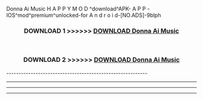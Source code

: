  Donna Ai Music  H A P P Y M O D ^download^APK- A P P -IOS^mod^premium^unlocked-for A n d r o i d-[NO.ADS]-9blph



<div align="center">

<h3>DOWNLOAD 1 >>>>>> <a href="https://en-mod.web.app/?en= Donna Ai Music ">DOWNLOAD Donna Ai Music  </a></h3><br>

<h3>DOWNLOAD 2 >>>>>> <a href="https://en-mod.web.app/?en= Donna Ai Music ">DOWNLOAD Donna Ai Music  </a></h3>

</div>
----------------------------------------------------------

----------------------------------------------------------

----------------------------------------------------------

----------------------------------------------------------



